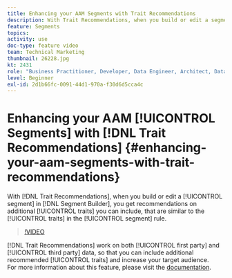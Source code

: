 ```yaml
---
title: Enhancing your AAM Segments with Trait Recommendations
description: With Trait Recommendations, when you build or edit a segment in Segment Builder, you get recommendations on additional traits you can include, that are similar to the traits in the segment rule.
feature: Segments
topics: 
activity: use
doc-type: feature video
team: Technical Marketing
thumbnail: 26228.jpg
kt: 2431
role: "Business Practitioner, Developer, Data Engineer, Architect, Data Architect, Administrator, Leader"
level: Beginner
exl-id: 2d1b66fc-0091-44d1-970a-f30d6d5cca4c
---
```

# Enhancing your AAM [!UICONTROL Segments] with [!DNL Trait Recommendations] {#enhancing-your-aam-segments-with-trait-recommendations}

With [!DNL Trait Recommendations], when you build or edit a [!UICONTROL segment] in [!DNL Segment Builder], you get recommendations on additional [!UICONTROL traits] you can include, that are similar to the [!UICONTROL traits] in the [!UICONTROL segment] rule.

>[!VIDEO](https://video.tv.adobe.com/v/26228/?quality=12)

[!DNL Trait Recommendations] work on both [!UICONTROL first party] and [!UICONTROL third party] data, so that you can include additional recommended [!UICONTROL traits] and increase your target audience.  
For more information about this feature, please visit the [documentation](https://experiencecloud.adobe.com/resources/help/en_US/aam/trait-recommendations.html).
